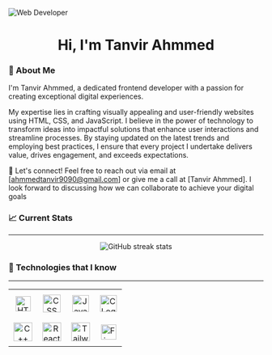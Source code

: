 ![Web Developer](https://i.ibb.co/hK6BQmb/github-header-image-2.png)

<h1 align="center">Hi, I'm Tanvir Ahmmed</h1>



<h3>👤 About Me</h3>
<P>
I'm Tanvir Ahmmed, a dedicated frontend developer with a passion for creating exceptional digital experiences.
  
My expertise lies in crafting visually appealing and user-friendly websites using HTML, CSS, and JavaScript.
I believe in the power of technology to transform ideas into impactful solutions that enhance user interactions and streamline processes.
By staying updated on the latest trends and employing best practices, I ensure that every project I undertake delivers value, drives engagement, and exceeds expectations.

💬 Let's connect! Feel free to reach out via email at [ahmmedtanvir9090@gmail.com] or give me a call at [Tanvir Ahmmed]. I look forward to discussing how we can collaborate to achieve your digital goals
</P>


<h3>📈 Current Stats</h3>
<hr>
<div align="center">
  <img src="https://streak-stats.demolab.com/?user=Tanvirgit07" alt="GitHub streak stats">
</div>



<h3>📝 Technologies that I know</h3>
<hr>
<div align="center">
  <table>
    <tr>
      <td align="center" style="padding: 10px;">
        <img width="30px" src="https://i.ibb.co/NVZpjkj/png-clipart-web-development-html-responsive-web-design-logo-javascript-html-angle-web-design-thumbna.png" alt="HTML png" />
      </td>
      <td align="center" style="padding: 10px;">
        <img width="35px" src="https://i.ibb.co/gzs48dY/png-clipart-web-development-html-cascading-style-sheets-css3-bootstrap-minimalist-resume-blue-angle.png" alt="CSS png" />
      </td>
      <td align="center" style="padding: 10px;">
        <img width="33px" src="https://i.ibb.co/mbXjTWR/kisspng-javascript-programmer-node-js-web-application-vector-markup-language-5b173fc1a18d25-92622790.jpg" alt="JavaScript png" />
      </td>
      <td align="center" style="padding: 10px;">
        <img width="33px" src="https://i.ibb.co/Zd0hPD2/C-Logo.png" alt="C Logo png" />
      </td>
    </tr>
    <tr>
      <td align="center" style="padding: 10px;">
        <img width="37px" src="https://i.ibb.co/f8VT9N5/png-transparent-c-logo-the-c-programming-language-computer-icons-computer-programming-source-code-pr.png" alt="C++ Logo png" />
      </td>
      <td align="center" style="padding: 10px;">
        <img width="37px" src="https://i.ibb.co/ZNY5vqT/png-transparent-js-react-js-logo-react-react-native-logos-icon-thumbnail.png" alt="React Logo png" />
      </td>
      <td align="center" style="padding: 10px;">
        <img width="37px" src="https://i.ibb.co/WDKqKZZ/png-transparent-tailwind-css-hd-logo.png" alt="Tailwind CSS png" />
      </td>
      <td align="center" style="padding: 10px;">
        <img width="30px" src="https://i.ibb.co/XjF0Mjf/png-transparent-firebase-angularjs-serverless-computing-node-js-others-angle-rectangle-orange-thumbn.png" alt="Firebase png" />
      </td>
    </tr>
  </table>
</div>
